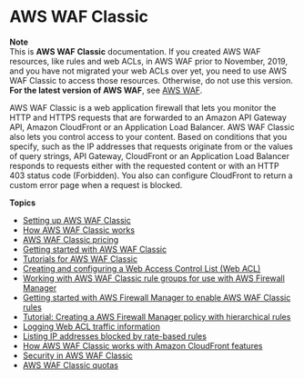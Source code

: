# AWS WAF Classic<a name="classic-waf-chapter"></a>

**Note**  
This is **AWS WAF Classic** documentation\. If you created AWS WAF resources, like rules and web ACLs, in AWS WAF prior to November, 2019, and you have not migrated your web ACLs over yet, you need to use AWS WAF Classic to access those resources\. Otherwise, do not use this version\.  
**For the latest version of AWS WAF**, see [AWS WAF](waf-chapter.md)\. 

AWS WAF Classic is a web application firewall that lets you monitor the HTTP and HTTPS requests that are forwarded to an Amazon API Gateway API, Amazon CloudFront or an Application Load Balancer\. AWS WAF Classic also lets you control access to your content\. Based on conditions that you specify, such as the IP addresses that requests originate from or the values of query strings, API Gateway, CloudFront or an Application Load Balancer responds to requests either with the requested content or with an HTTP 403 status code \(Forbidden\)\. You also can configure CloudFront to return a custom error page when a request is blocked\.

**Topics**
+ [Setting up AWS WAF Classic](classic-setting-up-waf.md)
+ [How AWS WAF Classic works](classic-how-aws-waf-works.md)
+ [AWS WAF Classic pricing](classic-aws-waf-pricing.md)
+ [Getting started with AWS WAF Classic](classic-getting-started.md)
+ [Tutorials for AWS WAF Classic](classic-tutorials.md)
+ [Creating and configuring a Web Access Control List \(Web ACL\)](classic-web-acl.md)
+ [Working with AWS WAF Classic rule groups for use with AWS Firewall Manager](classic-working-with-rule-groups.md)
+ [Getting started with AWS Firewall Manager to enable AWS WAF Classic rules](classic-getting-started-fms.md)
+ [Tutorial: Creating a AWS Firewall Manager policy with hierarchical rules](hierarchical-rules.md)
+ [Logging Web ACL traffic information](classic-logging.md)
+ [Listing IP addresses blocked by rate\-based rules](classic-listing-managed-ips.md)
+ [How AWS WAF Classic works with Amazon CloudFront features](classic-cloudfront-features.md)
+ [Security in AWS WAF Classic](classic-security.md)
+ [AWS WAF Classic quotas](classic-limits.md)